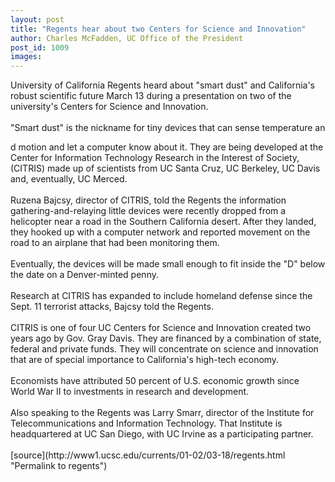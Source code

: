 ```yaml
---
layout: post
title: "Regents hear about two Centers for Science and Innovation"
author: Charles McFadden, UC Office of the President
post_id: 1009
images:
---
```


<p>
  University of California Regents heard about "smart dust" and California's robust scientific future March 13 during a presentation on two of the university's Centers for Science and Innovation.<br>
  <br>
  "Smart dust" is the nickname for tiny devices that can sense temperature an
</p>d motion and let a computer know about it. They are being developed at the Center for Information Technology Research in the Interest of Society, (CITRIS) made up of scientists from UC Santa Cruz, UC Berkeley, UC Davis and, eventually, UC Merced.<br>
<br>
Ruzena Bajcsy, director of CITRIS, told the Regents the information gathering-and-relaying little devices were recently dropped from a helicopter near a road in the Southern California desert. After they landed, they hooked up with a computer network and reported movement on the road to an airplane that had been monitoring them.<br>
<br>
Eventually, the devices will be made small enough to fit inside the "D" below the date on a Denver-minted penny.<br>
<br>
Research at CITRIS has expanded to include homeland defense since the Sept. 11 terrorist attacks, Bajcsy told the Regents.<br>
<br>
CITRIS is one of four UC Centers for Science and Innovation created two years ago by Gov. Gray Davis. They are financed by a combination of state, federal and private funds. They will concentrate on science and innovation that are of special importance to California's high-tech economy.<br>
<br>
Economists have attributed 50 percent of U.S. economic growth since World War II to investments in research and development.<br>
<br>
Also speaking to the Regents was Larry Smarr, director of the Institute for Telecommunications and Information Technology. That Institute is headquartered at UC San Diego, with UC Irvine as a participating partner.<br>
<br>
[source](http://www1.ucsc.edu/currents/01-02/03-18/regents.html "Permalink to regents")

